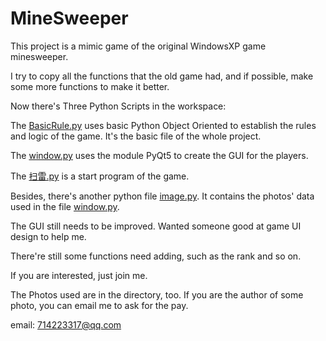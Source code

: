 # MineSweeper

This project is a mimic game of the original WindowsXP game minesweeper.

I try to copy all the functions that the old game had, and if possible, make some more functions to make it better.

Now there's Three Python Scripts in the workspace:

The [BasicRule.py][1] uses basic Python Object Oriented to establish the rules and logic of the game. It's the basic file of the whole project.

The [window.py][2] uses the module PyQt5 to create the GUI for the players.

The [扫雷.py][3] is a start program of the game.

Besides, there's another python file [image.py][4]. It contains the photos' data used in the file [window.py][2].

The GUI still needs to be improved. Wanted someone good at game UI design to help me.

There're still some functions need adding, such as the rank and so on.

If you are interested, just join me.

The Photos used are in the directory, too. If you are the author of some photo, you can email me to ask for the pay.

[1]:./BasicRule.py
[2]:./window.py
[3]:./扫雷.py
[4]:./images.py

email: 714223317@qq.com
